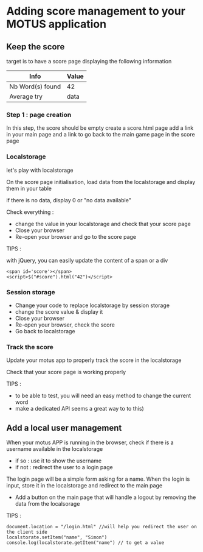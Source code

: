 # Adding score management to your MOTUS application 

## Keep the score

target is to have a score page displaying the following information


Info | Value
-------------|---------------
Nb Word(s) found        | 42
Average try       | data  

### Step 1 : page creation

In this step, the score should be empty
create a score.html page
add a link in your main page and a link to go back to the main game page in the score page 

### Localstorage

let's play with localstorage

On the score page initialisation, load data from the localstorage and display them in your table

if there is no data, display 0 or "no data available"

Check everything :
- change the value in your localstorage and check that your score page 
- Close your browser
- Re-open your browser and go to the score page

TIPS :

with jQuery, you can easily update the content of a span or a div
```
<span id='score'></span>
<script>$("#score").html("42")</script>
```

### Session storage

- Change your code to replace localstorage by session storage
- change the score value & display it 
- Close your browser
- Re-open your browser, check the score
- Go back to localstorage

### Track the score 

Update your motus app to properly track the score in the localstorage

Check that your score page is working properly

TIPS : 
- to be able to test, you will need an easy method to change the current word
- make a dedicated API seems a great way to to this)
  
## Add a local user management

When your motus APP is running in the browser, check if there is a username available in the localstorage
- if so : use it to show the username
- if not : redirect the user to a login page

The login page will be a simple form asking for a name.
When the login is input, store it in the localstorage and redirect to the main page

- Add a button on the main page that will handle a logout by removing the data from the localsorage


TIPS :
```
document.location = "/login.html" //will help you redirect the user on the client side
localstorate.setItem("name", "Simon")
console.log(localstorate.getItem("name") // to get a value
```
